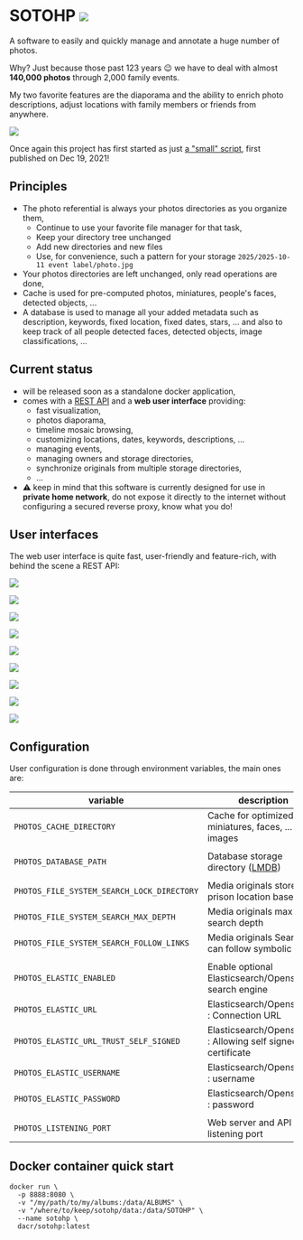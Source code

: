 # SOTOHP [![][sotohpImg]][sotohpLnk]

A software to easily and quickly manage and annotate a huge number of photos.

Why? Just because those past 123 years 😉 we have to deal with almost **140,000 photos** through 2,000 family events.

My two favorite features are the diaporama and the ability to enrich photo descriptions,
adjust locations with family members or friends from anywhere.

![](docs/screenshots/00-diaporama.png)

Once again this project has first started as just [a "small" script][photosc], first published on Dec 19, 2021!

## Principles

- The photo referential is always your photos directories as you organize them,
    - Continue to use your favorite file manager for that task,
    - Keep your directory tree unchanged
    - Add new directories and new files
    - Use, for convenience, such a pattern for your storage `2025/2025-10-11 event label/photo.jpg`
- Your photos directories are left unchanged, only read operations are done,
- Cache is used for pre-computed photos, miniatures, people's faces, detected objects, ...
- A database is used to manage all your added metadata such as description, keywords, fixed location, fixed dates,
  stars, ... and also to keep track of all people detected faces, detected objects, image classifications, ...

## Current status

- will be released soon as a standalone docker application,
- comes with a [REST API](frontend-user-interface/openapi/docs.yaml) and a **web user interface** providing:
    - fast visualization,
    - photos diaporama,
    - timeline mosaic browsing,
    - customizing locations, dates, keywords, descriptions, ...
    - managing events,
    - managing owners and storage directories,
    - synchronize originals from multiple storage directories,
    - ...
- ⚠️ keep in mind that this software is currently designed for use in **private home network**,
  do not expose it directly to the internet without configuring a secured reverse proxy, know
  what you do!

## User interfaces

The web user interface is quite fast, user-friendly and feature-rich, with behind the scene a REST API:

![](docs/screenshots/10-viewer.png)

![](docs/screenshots/15-viewer-edit.png)

![](docs/screenshots/30-mosaic.png)

![](docs/screenshots/40-events.png)

![](docs/screenshots/45-events-edit.png)

![](docs/screenshots/60-maps.png)

![](docs/screenshots/70-settings.png)

![](docs/screenshots/80-openapi.png)

![](docs/screenshots/99-dashboard.png)

## Configuration

User configuration is done through environment variables, the main ones are:

| variable                                   | description                                                     | default value           |
|--------------------------------------------|-----------------------------------------------------------------|-------------------------|
| `PHOTOS_CACHE_DIRECTORY`                   | Cache for optimized, miniatures, faces, ... images              | `.sotohp` (current dir) |
|                                            |                                                                 |                         |
| `PHOTOS_DATABASE_PATH`                     | Database storage directory ([LMDB][lmdb])                       | `.lmdb` (current dir)   |
|                                            |                                                                 |                         |
| `PHOTOS_FILE_SYSTEM_SEARCH_LOCK_DIRECTORY` | Media originals store prison location base                      | `/data/ALBUMS`          |
| `PHOTOS_FILE_SYSTEM_SEARCH_MAX_DEPTH`      | Media originals max search depth                                | `10`                    |
| `PHOTOS_FILE_SYSTEM_SEARCH_FOLLOW_LINKS`   | Media originals Search can follow symbolic links                | `false`                 |
|                                            |                                                                 |                         |
| `PHOTOS_ELASTIC_ENABLED`                   | Enable optional Elasticsearch/Opensearch search engine          | `true`                  |
| `PHOTOS_ELASTIC_URL`                       | Elasticsearch/Opensearch : Connection URL                       | `http://127.0.0.1:9200` |
| `PHOTOS_ELASTIC_URL_TRUST_SELF_SIGNED`     | Elasticsearch/Opensearch : Allowing self signed SSL certificate | `false`                 |
| `PHOTOS_ELASTIC_USERNAME`                  | Elasticsearch/Opensearch : username                             |                         |
| `PHOTOS_ELASTIC_PASSWORD`                  | Elasticsearch/Opensearch : password                             |                         |
|                                            |                                                                 |                         |
| `PHOTOS_LISTENING_PORT`                    | Web server and API listening port                               | `8080`                  |

## Docker container quick start
```
docker run \
  -p 8888:8080 \
  -v "/my/path/to/my/albums:/data/ALBUMS" \
  -v "/where/to/keep/sotohp/data:/data/SOTOHP" \
  --name sotohp \
  dacr/sotohp:latest
```

[photosc]: https://gist.github.com/dacr/46718666ae96ebac300b27c80ed7bec3

[lmdb]: https://github.com/dacr/zio-lmdb

[sotohp]:    https://github.com/dacr/sotohp

[sotohpImg]: https://img.shields.io/maven-central/v/fr.janalyse/sotohp-model_3.svg

[sotohpLnk]: https://mvnrepository.com/artifact/fr.janalyse/sotohp-model
